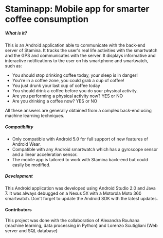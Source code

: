 # Staminapp: Mobile app for smarter coffee consumption

##### What is it?
This is an Android application able to communicate with the back-end server of Stamina.
It tracks the user's real life activities with the smartwatch and the GPS and communicates with the server.
It displays informative and interactive notifications to the user on his smartphone and smartwatch, such as:
-	You should stop drinking coffee today, your sleep is in danger!
-	You're in a coffee zone, you could grab a cup of coffee!
-	You just drunk your last cup of coffee today
-	You should drink a coffee before you do your physical activity.
-	Are you performing a physical activity now? YES or NO
-	Are you drinking a coffee now? YES or NO

All these answers are generally obtained from a complex back-end using machine learning techniques.

##### Compatibility
- Only compatible with Android 5.0 for full support of new features of Android Wear.
- Compatible with any Android smartwatch which has a gyroscope sensor and a linear acceleration sensor.
- The mobile app is tailored to work with Stamina back-end but could easily be modified.

##### Development
This Android application was developed using Android Studio 2.0 and Java 7.
It was always debugged on a Nexus 5X with a Motorola Moto 360 smartwatch.
Don't forget to update the Android SDK with the latest updates.

#### Contributors
This project was done with the collaboration of Alexandra Rouhana (machine learning, data processing in Python) and Lorenzo Scutigliani (Web server and SQL database)

